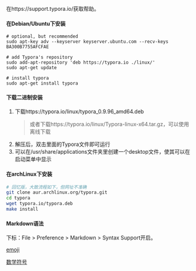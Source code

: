 在https://support.typora.io/获取帮助。

#### 在Debian/Ubuntu下安装

```shell
# optional, but recommended
sudo apt-key adv --keyserver keyserver.ubuntu.com --recv-keys BA300B7755AFCFAE

# add Typora's repository
sudo add-apt-repository 'deb https://typora.io ./linux/'
sudo apt-get update

# install typora
sudo apt-get install typora
```

#### 下载二进制安装

1. 下载https://typora.io/linux/typora_0.9.96_amd64.deb
   > 或者下载https://typora.io/linux/Typora-linux-x64.tar.gz，可以使用离线下载
2. 解压后，双击里面的Typora文件即可运行
3. 可以在/usr/share/applications文件夹里创建一个desktop文件，使其可以在启动菜单中显示


#### 在archLinux下安装

```bash
# 回忆版，大致流程如下，但网址不准确
git clone aur.archlinux.org/typora.git
cd typora
wget typora.io/typora.deb
make install
```

#### Markdown语法

下标：File > Preference > Markdown > Syntax Support开启。

[emoji](https://www.webfx.com/tools/emoji-cheat-sheet/)

[数学符号](https://blog.csdn.net/weixin_43159148/article/details/88621318)
